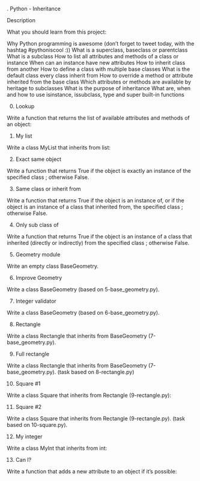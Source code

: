 . Python - Inheritance

Description

What you should learn from this project:


Why Python programming is awesome (don’t forget to tweet today, with the hashtag #pythoniscool :))
What is a superclass, baseclass or parentclass
What is a subclass
How to list all attributes and methods of a class or instance
When can an instance have new attributes
How to inherit class from another
How to define a class with multiple base classes
What is the default class every class inherit from
How to override a method or attribute inherited from the base class
Which attributes or methods are available by heritage to subclasses
What is the purpose of inheritance
What are, when and how to use isinstance, issubclass, type and super built-in functions


0. Lookup

Write a function that returns the list of available attributes and methods of an object:

1. My list

Write a class MyList that inherits from list:

2. Exact same object

Write a function that returns True if the object is exactly an instance of the specified class ; otherwise False.

3. Same class or inherit from

Write a function that returns True if the object is an instance of, or if the object is an instance of a class that inherited from, the specified class ; otherwise False.

4. Only sub class of

Write a function that returns True if the object is an instance of a class that inherited (directly or indirectly) from the specified class ; otherwise False.

5. Geometry module

Write an empty class BaseGeometry.

6. Improve Geometry

Write a class BaseGeometry (based on 5-base_geometry.py).

7. Integer validator

Write a class BaseGeometry (based on 6-base_geometry.py).

8. Rectangle

Write a class Rectangle that inherits from BaseGeometry (7-base_geometry.py).

9. Full rectangle

Write a class Rectangle that inherits from BaseGeometry (7-base_geometry.py). (task based on 8-rectangle.py)

10. Square #1

Write a class Square that inherits from Rectangle (9-rectangle.py):

11. Square #2

Write a class Square that inherits from Rectangle (9-rectangle.py). (task based on 10-square.py).

12. My integer

Write a class MyInt that inherits from int:

13. Can I?

Write a function that adds a new attribute to an object if it’s possible:
